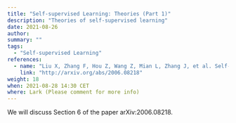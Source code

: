 ```yaml
---
title: "Self-supervised Learning: Theories (Part 1)"
description: "Theories of self-supervised learning"
date: 2021-08-26
author:
summary: ""
tags:
  - "Self-supervised Learning"
references:
  - name: "Liu X, Zhang F, Hou Z, Wang Z, Mian L, Zhang J, et al. Self-supervised Learning: Generative or Contrastive. arXiv [cs.LG]. 2020. Available: http://arxiv.org/abs/2006.08218"
    link: "http://arxiv.org/abs/2006.08218"
weight: 18
when: 2021-08-28 14:30 CET
where: Lark (Please comment for more info)
---
```


We will discuss Section 6 of the paper arXiv:2006.08218.




